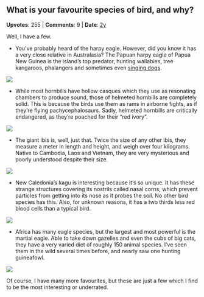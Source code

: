 ## What is your favourite species of bird, and why?
    
**Upvotes**: 255 | **Comments**: 9 | **Date**: [2y](https://www.quora.com/What-is-your-favourite-species-of-bird-and-why/answer/Gary-Meaney)

Well, I have a few.

*   You’ve probably heard of the harpy eagle. However, did you know it has a very close relative in Australasia? The Papuan harpy eagle of Papua New Guinea is the island’s top predator, hunting wallabies, tree kangaroos, phalangers and sometimes even [singing dogs](https://en.wikipedia.org/wiki/New_Guinea_singing_dog "en.wikipedia.org").

![](https://qph.fs.quoracdn.net/main-qimg-a92aa52fa99b29e6d60601e5dfb23704-lq)

*   While most hornbills have hollow casques which they use as resonating chambers to produce sound, those of helmeted hornbills are completely solid. This is because the birds use them as rams in airborne fights, as if they’re flying pachycephalosaurs. Sadly, helmeted hornbills are critically endangered, as they’re poached for their “red ivory”.

![](https://qph.fs.quoracdn.net/main-qimg-504566ca0ffb995270cf3bf4a4b2d830-lq)

*   The giant ibis is, well, just that. Twice the size of any other ibis, they measure a meter in length and height, and weigh over four kilograms. Native to Cambodia, Laos and Vietnam, they are very mysterious and poorly understood despite their size.

![](https://qph.fs.quoracdn.net/main-qimg-821ad15e163c86a096d848b1c1b9af24-lq)

*   New Caledonia’s kagu is interesting because it’s so unique. It has these strange structures covering its nostrils called nasal corns, which prevent particles from getting into its nose as it probes the soil. No other bird species has this. Also, for unknown reasons, it has a two thirds less red blood cells than a typical bird.

![](https://qph.fs.quoracdn.net/main-qimg-3fd5ddea6a39f37a2e1cfdc33a1260f1-lq)

*   Africa has many eagle species, but the largest and most powerful is the martial eagle. Able to take down gazelles and even the cubs of big cats, they have a very varied diet of roughly 150 animal species. I’ve seen them in the wild several times before, and nearly saw one hunting guineafowl.

![](https://qph.fs.quoracdn.net/main-qimg-88d3a8bbe9ead8fa7e41771f7328d200-lq)

Of course, I have many more favourites, but these are just a few which I find to be the most interesting or underrated.

